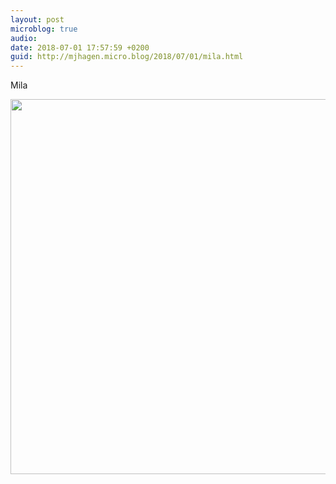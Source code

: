 ```yaml
---
layout: post
microblog: true
audio: 
date: 2018-07-01 17:57:59 +0200
guid: http://mjhagen.micro.blog/2018/07/01/mila.html
---
```

Mila

<img src="http://mjhagen.micro.blog/uploads/2018/b823ac072c.jpg" width="600" height="600" />
